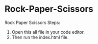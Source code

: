 # Rock-Paper-Scissors
Rock Paper Scissors
Steps:

1. Open this all file in your code editor.
2. Then run the index.html file.

